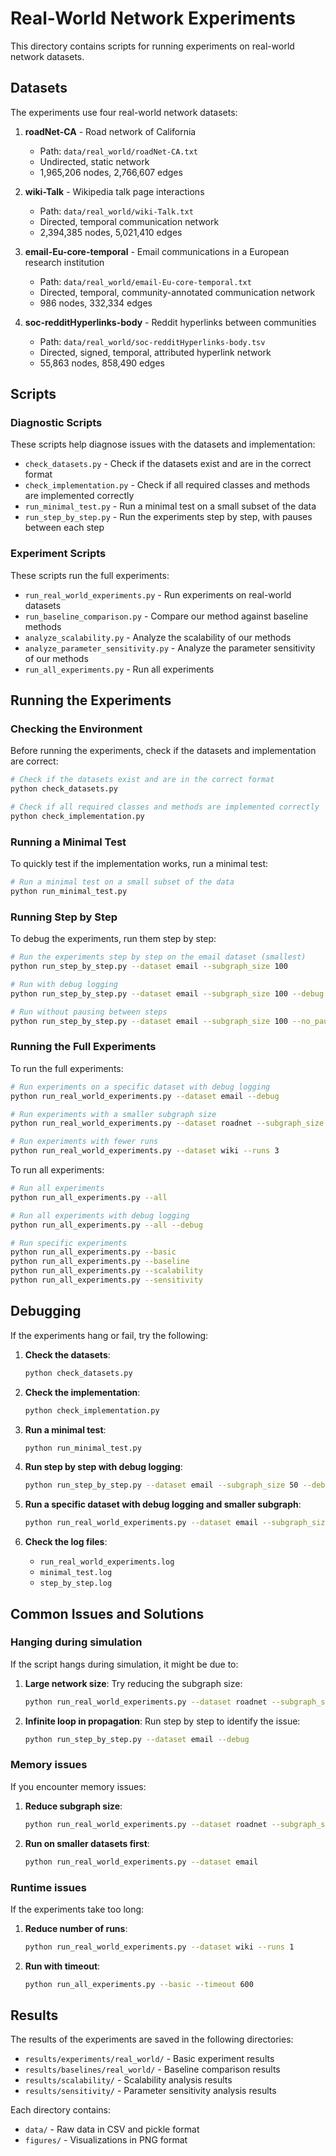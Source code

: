 # Real-World Network Experiments

This directory contains scripts for running experiments on real-world network datasets.

## Datasets

The experiments use four real-world network datasets:

1. **roadNet-CA** - Road network of California
   - Path: `data/real_world/roadNet-CA.txt`
   - Undirected, static network
   - 1,965,206 nodes, 2,766,607 edges

2. **wiki-Talk** - Wikipedia talk page interactions
   - Path: `data/real_world/wiki-Talk.txt`
   - Directed, temporal communication network
   - 2,394,385 nodes, 5,021,410 edges

3. **email-Eu-core-temporal** - Email communications in a European research institution
   - Path: `data/real_world/email-Eu-core-temporal.txt`
   - Directed, temporal, community-annotated communication network
   - 986 nodes, 332,334 edges

4. **soc-redditHyperlinks-body** - Reddit hyperlinks between communities
   - Path: `data/real_world/soc-redditHyperlinks-body.tsv`
   - Directed, signed, temporal, attributed hyperlink network
   - 55,863 nodes, 858,490 edges

## Scripts

### Diagnostic Scripts

These scripts help diagnose issues with the datasets and implementation:

- `check_datasets.py` - Check if the datasets exist and are in the correct format
- `check_implementation.py` - Check if all required classes and methods are implemented correctly
- `run_minimal_test.py` - Run a minimal test on a small subset of the data
- `run_step_by_step.py` - Run the experiments step by step, with pauses between each step

### Experiment Scripts

These scripts run the full experiments:

- `run_real_world_experiments.py` - Run experiments on real-world datasets
- `run_baseline_comparison.py` - Compare our method against baseline methods
- `analyze_scalability.py` - Analyze the scalability of our methods
- `analyze_parameter_sensitivity.py` - Analyze the parameter sensitivity of our methods
- `run_all_experiments.py` - Run all experiments

## Running the Experiments

### Checking the Environment

Before running the experiments, check if the datasets and implementation are correct:

```bash
# Check if the datasets exist and are in the correct format
python check_datasets.py

# Check if all required classes and methods are implemented correctly
python check_implementation.py
```

### Running a Minimal Test

To quickly test if the implementation works, run a minimal test:

```bash
# Run a minimal test on a small subset of the data
python run_minimal_test.py
```

### Running Step by Step

To debug the experiments, run them step by step:

```bash
# Run the experiments step by step on the email dataset (smallest)
python run_step_by_step.py --dataset email --subgraph_size 100

# Run with debug logging
python run_step_by_step.py --dataset email --subgraph_size 100 --debug

# Run without pausing between steps
python run_step_by_step.py --dataset email --subgraph_size 100 --no_pause
```

### Running the Full Experiments

To run the full experiments:

```bash
# Run experiments on a specific dataset with debug logging
python run_real_world_experiments.py --dataset email --debug

# Run experiments with a smaller subgraph size
python run_real_world_experiments.py --dataset roadnet --subgraph_size 500

# Run experiments with fewer runs
python run_real_world_experiments.py --dataset wiki --runs 3
```

To run all experiments:

```bash
# Run all experiments
python run_all_experiments.py --all

# Run all experiments with debug logging
python run_all_experiments.py --all --debug

# Run specific experiments
python run_all_experiments.py --basic
python run_all_experiments.py --baseline
python run_all_experiments.py --scalability
python run_all_experiments.py --sensitivity
```

## Debugging

If the experiments hang or fail, try the following:

1. **Check the datasets**:
   ```bash
   python check_datasets.py
   ```

2. **Check the implementation**:
   ```bash
   python check_implementation.py
   ```

3. **Run a minimal test**:
   ```bash
   python run_minimal_test.py
   ```

4. **Run step by step with debug logging**:
   ```bash
   python run_step_by_step.py --dataset email --subgraph_size 50 --debug
   ```

5. **Run a specific dataset with debug logging and smaller subgraph**:
   ```bash
   python run_real_world_experiments.py --dataset email --subgraph_size 50 --runs 1 --debug
   ```

6. **Check the log files**:
   - `run_real_world_experiments.log`
   - `minimal_test.log`
   - `step_by_step.log`

## Common Issues and Solutions

### Hanging during simulation

If the script hangs during simulation, it might be due to:

1. **Large network size**: Try reducing the subgraph size:
   ```bash
   python run_real_world_experiments.py --dataset roadnet --subgraph_size 100
   ```

2. **Infinite loop in propagation**: Run step by step to identify the issue:
   ```bash
   python run_step_by_step.py --dataset email --debug
   ```

### Memory issues

If you encounter memory issues:

1. **Reduce subgraph size**:
   ```bash
   python run_real_world_experiments.py --dataset roadnet --subgraph_size 100
   ```

2. **Run on smaller datasets first**:
   ```bash
   python run_real_world_experiments.py --dataset email
   ```

### Runtime issues

If the experiments take too long:

1. **Reduce number of runs**:
   ```bash
   python run_real_world_experiments.py --dataset wiki --runs 1
   ```

2. **Run with timeout**:
   ```bash
   python run_all_experiments.py --basic --timeout 600
   ```

## Results

The results of the experiments are saved in the following directories:

- `results/experiments/real_world/` - Basic experiment results
- `results/baselines/real_world/` - Baseline comparison results
- `results/scalability/` - Scalability analysis results
- `results/sensitivity/` - Parameter sensitivity analysis results

Each directory contains:
- `data/` - Raw data in CSV and pickle format
- `figures/` - Visualizations in PNG format
